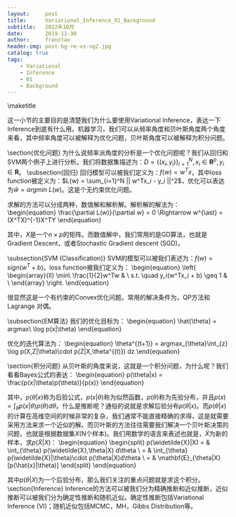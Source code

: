 ```yaml
---
layout:     post
title:      Variational_Inference_01_Background
subtitle:   2022年10月
date:       2019-11-30
author:     franztao
header-img: post-bg-re-vs-ng2.jpg
catalog: true
tags:
    - Variational
    - Inference
    - 01
    - Background
---
```


    
\maketitle

这一小节的主要目的是清楚我们为什么要使用Variational Inference，表达一下Inference到底有什么用。机器学习，我们可以从频率角度和贝叶斯角度两个角度来看，其中频率角度可以被解释为优化问题，贝叶斯角度可以被解释为积分问题。

\section{优化问题}
为什么说频率派角度的分析是一个优化问题呢？我们从回归和SVM两个例子上进行分析。我们将数据集描述为：$D = \{ (x_i,y_i) \}_{i=1}^N,x_i \in \mathbf{R}^p,y_i \in \mathbf{R}$。
\subsection{回归}
回归模型可以被我们定义为：$f(w) = w^Tx$，其中loss function被定义为：$L(w) = \sum_{i=1}^N || w^Tx_i - y_i ||^2$，优化可以表达为$\hat{w} = argmin\ L(w)$。这是个无约束优化问题。

求解的方法可以分成两种，数值解和解析解。解析解的解法为：
\begin{equation}
    \frac{\partial L(w)}{\partial w} = 0 \Rightarrow w^{\ast} = (X^TX)^{-1}X^TY
\end{equation}

其中，$X$是一个$n\times p$的矩阵。而数值解中，我们常用的是GD算法，也就是Gradient Descent，或者Stochastic Gradient descent (SGD)。

\subsection{SVM (Classification)}
SVM的模型可以被我们表述为：$f(w) = sign(w^T+b)$。loss function被我们定义为：
\begin{equation}
    \left\{
    \begin{array}{ll}
        \min\ \frac{1}{2}w^Tw & \\
        s.t. \quad y_i(w^Tx_i + b) \geq 1 & \\
    \end{array}
    \right.
\end{equation}

很显然这是一个有约束的Convex优化问题。常用的解决条件为，QP方法和Lagrange 对偶。

\subsection{EM算法}
我们的优化目标为：
\begin{equation}
    \hat{\theta} = argmax\ \log p(x|\theta)
\end{equation}

优化的迭代算法为：
\begin{equation}
    \theta^{(t+1)} = argmax_{\theta}\int_{z} \log p(X,Z|\theta)\cdot p(Z|X,\theta^{(t)}) dz
\end{equation}

\section{积分问题}
从贝叶斯的角度来说，这就是一个积分问题，为什么呢？我们看看Bayes公式的表达：
\begin{equation}
    p(\theta|x) = \frac{p(x|\theta)p(\theta)}{p(x)} 
\end{equation}

其中，$p(\theta|x)$称为后验公式，$p(x|\theta)$称为似然函数，$p(\theta)$称为先验分布，并且$p(x) = \int_{\theta}p(x|\theta)p(\theta)d\theta$。什么是推断呢？通俗的说就是求解后验分布$p(\theta|x)$。而$p(\theta|x)$的计算在高维空间的时候非常的复杂，我们通常不能直接精确的求得，这是就需要采用方法来求一个近似的解。而贝叶斯的方法往往需要我们解决一个贝叶斯决策的问题，也就是根据数据集$X$(N个样本)。我们用数学的语言来表述也就是，$\widetilde{X}$为新的样本，求$p(\widetilde{X}|X)$：
\begin{equation}
    \begin{split}
        p(\widetilde{X}|X) 
        = & \int_{\theta} p(\widetilde{X},\theta|X) d\theta \\
        = & \int_{\theta} p(\widetilde{X}|\theta)\cdot p(\theta|X)d\theta \\
        = & \mathbf{E}_{\theta|X} [p(\hat{x}|\theta)]
    \end{split}
\end{equation}

其中$p(\theta|X)$为一个后验分布，那么我们关注的重点问题就是求这个积分。
\section{Inference}
Inference的方法可以被我们分为精确推断和近似推断，近似推断可以被我们分为确定性推断和随机近似。确定性推断包括Variational Inference (VI)；随机近似包括MCMC，MH，Gibbs Distribution等。





























